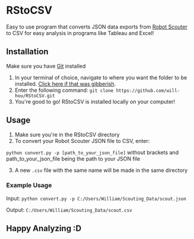 # RStoCSV

Easy to use program that converts JSON data exports from [Robot Scouter](https://github.com/SUPERCILEX/Robot-Scouter) to CSV for easy analysis in programs like Tableau and Excel!


## Installation
Make sure you have [Git](https://git-scm.com/) installed

1. In your terminal of choice, navigate to where you want the folder to be installed. [Click here if that was gibberish](https://www.davidbaumgold.com/tutorials/command-line/).
2. Enter the following command:
`git clone https://github.com/will-hou/RStoCSV.git`
3. You're good to go! RStoCSV is installed locally on your computer!


## Usage
1. Make sure you're in the RStoCSV directory
2. To convert your Robot Scouter JSON file to CSV, enter:

`python convert.py -p [path_to_your_json_file]` without brackets and path_to_your_json_file being the path to your JSON file
 
 3. A new `.csv` file with the same name will be made in the same directory
 
### Example Usage
  Input:
  `python convert.py -p C:/Users/William/Scouting_Data/scout.json`
  
  Output:
  `C:/Users/William/Scouting_Data/scout.csv`
 
 
 
 
 
 
  
 ## Happy Analyzing :D
